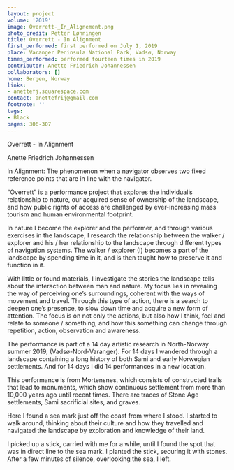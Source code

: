 ```yaml
---
layout: project
volume: '2019'
image: Overrett-_In_Alignement.png
photo_credit: Petter Lønningen
title: Overrett - In Alignment
first_performed: first performed on July 1, 2019
place: Varanger Peninsula National Park, Vadsø, Norway
times_performed: performed fourteen times in 2019
contributor: Anette Friedrich Johannessen
collaborators: []
home: Bergen, Norway
links:
- anettefj.squarespace.com
contact: anettefrij@gmail.com
footnote: ''
tags:
- Black
pages: 306-307
---
```


Overrett - In Alignment

Anette Friedrich Johannessen

In Alignment: The phenomenon when a navigator observes two fixed reference points that are in line with the navigator.

“Overrett” is a performance project that explores the individual’s relationship to nature, our acquired sense of ownership of the landscape, and how public rights of access are challenged by ever-increasing mass tourism and human environmental footprint.

In nature I become the explorer and the performer, and through various exercises in the landscape, I research the relationship between the walker / explorer and his / her relationship to the landscape through different types of navigation systems. The walker / explorer (I) becomes a part of the landscape by spending time in it, and is then taught how to preserve it and function in it.

With little or found materials, I investigate the stories the landscape tells about the interaction between man and nature. My focus lies in revealing the way of perceiving one’s surroundings, coherent with the ways of movement and travel. Through this type of action, there is a search to deepen one’s presence, to slow down time and acquire a new form of attention. The focus is on not only the actions, but also how I think, feel and relate to someone / something, and how this something can change through repetition, action, observation and awareness.

The performance is part of a 14 day artistic research in North-Norway summer 2019, (Vadsø-Nord-Varanger). For 14 days I wandered through a landscape containing a long history of both Sami and early Norwegian settlements. And for 14 days I did 14 performances in a new location.

This performance is from Mortensnes, which consists of constructed trails that lead to monuments, which show continuous settlement from more than 10,000 years ago until recent times. There are traces of Stone Age settlements, Sami sacrificial sites, and graves.

Here I found a sea mark just off the coast from where I stood. I started to walk around, thinking about their culture and how they travelled and navigated the landscape by exploration and knowledge of their land.

I picked up a stick, carried with me for a while, until I found the spot that was in direct line to the sea mark. I planted the stick, securing it with stones. After a few minutes of silence, overlooking the sea, I left.
